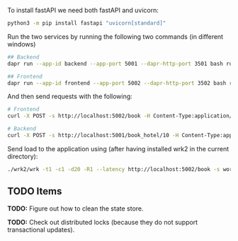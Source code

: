 To install fastAPI we need both fastAPI and uvicorn:
```sh
python3 -m pip install fastapi "uvicorn[standard]"
```

Run the two services by running the following two commands (in different windows)

```sh
## Backend
dapr run --app-id backend --app-port 5001 --dapr-http-port 3501 bash run_server.sh

## Frontend
dapr run --app-id frontend --app-port 5002 --dapr-http-port 3502 bash run_frontend.sh
```

And then send requests with the following:

```sh
# Frontend
curl -X POST -s http://localhost:5002/book -H Content-Type:application/json --data @reservation.json

# Backend
curl -X POST -s http://localhost:5001/book_hotel/10 -H Content-Type:application/json --data @user.json
```

Send load to the application using (after having installed wrk2 in the current directory):
```sh
./wrk2/wrk -t1 -c1 -d20 -R1 --latency http://localhost:5002/book -s workload.lua
```

## TODO Items

__TODO:__ Figure out how to clean the state store.

__TODO:__ Check out distributed locks (because they do not support transactional updates).